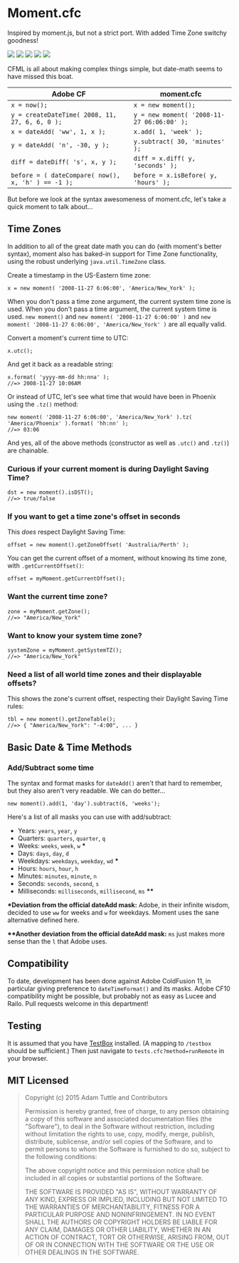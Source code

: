 # Moment.cfc

Inspired by moment.js, but not a strict port. With added Time Zone switchy goodness!

<a href="http://fusiongrokker.com/demo/momentcfc/tests.cfc?method=runremote"><img src="http://fusiongrokker.com/demo/momentcfc/tests.cfc?method=runremote&reporter=testShield" /></a> <img src="https://img.shields.io/badge/Adobe%20ColdFusion-11%2B-blue.svg" /> <img src="https://img.shields.io/badge/Lucee-4%2B-blue.svg" /> <img src="https://img.shields.io/badge/Railo-4%2B-blue.svg" /> <img src="https://img.shields.io/badge/awesomeness-11-orange.svg" />

CFML is all about making complex things simple, but date-math seems to have missed this boat.

| Adobe CF                                           | moment.cfc                                 |
|----------------------------------------------------|--------------------------------------------|
| `x = now();`                                       | `x = new moment();`                        |
| `y = createDateTime( 2008, 11, 27, 6, 6, 0 );`     | `y = new moment( '2008-11-27 06:06:00' );` |
| `x = dateAdd( 'ww', 1, x );`                       | `x.add( 1, 'week' );`                      |
| `y = dateAdd( 'n', -30, y );`                      | `y.subtract( 30, 'minutes' );`             |
| `diff = dateDiff( 's', x, y );`                    | `diff = x.diff( y, 'seconds' );`           |
| `before = ( dateCompare( now(), x, 'h' ) == -1 );` | `before = x.isBefore( y, 'hours' );`       |

But before we look at the syntax awesomeness of moment.cfc, let's take a quick moment to talk about...

## Time Zones

In addition to all of the great date math you can do (with moment's better syntax), moment also has baked-in support for Time Zone functionality, using the robust underlying `java.util.TimeZone` class.

Create a timestamp in the US-Eastern time zone:

	x = new moment( '2008-11-27 6:06:00', 'America/New_York' );

When you don't pass a time zone argument, the current system time zone is used. When you don't pass a time argument, the current system time is used. `new moment()` and `new moment( '2008-11-27 6:06:00' )` and `new moment( '2008-11-27 6:06:00', 'America/New_York' )` are all equally valid.

Convert a moment's current time to UTC:

	x.utc();

And get it back as a readable string:

	x.format( 'yyyy-mm-dd hh:nna' );
	//=> 2008-11-27 10:06AM


Or instead of UTC, let's see what time that would have been in Phoenix using the `.tz()` method:

	new moment( '2008-11-27 6:06:00', 'America/New_York' ).tz( 'America/Phoenix' ).format( 'hh:nn' );
	//=> 03:06

And yes, all of the above methods (constructor as well as `.utc()` and `.tz()`) are chainable.

### Curious if your current moment is during Daylight Saving Time?

	dst = new moment().isDST();
	//=> true/false

### If you want to get a time zone's offset in seconds

This _does_ respect Daylight Saving Time:

	offset = new moment().getZoneOffset( 'Australia/Perth' );

You can get the current offset of a moment, without knowing its time zone, with `.getCurrentOffset()`:

	offset = myMoment.getCurrentOffset();

### Want the current time zone?

	zone = myMoment.getZone();
	//=> "America/New_York"

### Want to know your system time zone?

	systemZone = myMoment.getSystemTZ();
	//=> "America/New_York"

### Need a list of all world time zones and their displayable offsets?

This shows the zone's current offset, respecting their Daylight Saving Time rules:

	tbl = new moment().getZoneTable();
	//=> { "America/New_York": "-4:00", ... }

## Basic Date & Time Methods

### Add/Subtract some time

The syntax and format masks for `dateAdd()` aren't that hard to remember, but they also aren't very readable. We can do better...

	new moment().add(1, 'day').subtract(6, 'weeks');

Here's a list of all masks you can use with add/subtract:

- Years: `years`, `year`, `y`
- Quarters: `quarters`, `quarter`, `q`
- Weeks: `weeks`, `week`, `w` **\***
- Days: `days`, `day`, `d`
- Weekdays: `weekdays`, `weekday`, `wd` **\***
- Hours: `hours`, `hour`, `h`
- Minutes: `minutes`, `minute`, `n`
- Seconds: `seconds`, `second`, `s`
- Milliseconds: `milliseconds`, `millisecond`, `ms` **\*\***

**\*Deviation from the official dateAdd mask:** Adobe, in their infinite wisdom, decided to use `ww` for weeks and `w` for weekdays. Moment uses the sane alternative defined here.

**\*\*Another deviation from the official dateAdd mask:** `ms` just makes more sense than the `l` that Adobe uses.


## Compatibility

To date, development has been done against Adobe ColdFusion 11, in particular giving preference to `dateTimeFormat()` and its masks. Adobe CF10 compatibility might be possible, but probably not as easy as Lucee and Railo. Pull requests welcome in this department!

## Testing

It is assumed that you have [TestBox](http://wiki.coldbox.org/wiki/TestBox.cfm) installed. (A mapping to `/testbox` should be sufficient.) Then just navigate to `tests.cfc?method=runRemote` in your browser.

## MIT Licensed

> Copyright (c) 2015 Adam Tuttle and Contributors
>
> Permission is hereby granted, free of charge, to any person obtaining a copy of this software and associated documentation files (the "Software"), to deal in the Software without restriction, including without limitation the rights to use, copy, modify, merge, publish, distribute, sublicense, and/or sell copies of the Software, and to permit persons to whom the Software is furnished to do so, subject to the following conditions:
>
> The above copyright notice and this permission notice shall be included in all copies or substantial portions of the Software.
>
> THE SOFTWARE IS PROVIDED "AS IS", WITHOUT WARRANTY OF ANY KIND, EXPRESS OR IMPLIED, INCLUDING BUT NOT LIMITED TO THE WARRANTIES OF MERCHANTABILITY, FITNESS FOR A PARTICULAR PURPOSE AND NONINFRINGEMENT. IN NO EVENT SHALL THE AUTHORS OR COPYRIGHT HOLDERS BE LIABLE FOR ANY CLAIM, DAMAGES OR OTHER LIABILITY, WHETHER IN AN ACTION OF CONTRACT, TORT OR OTHERWISE, ARISING FROM, OUT OF OR IN CONNECTION WITH THE SOFTWARE OR THE USE OR OTHER DEALINGS IN THE SOFTWARE.
